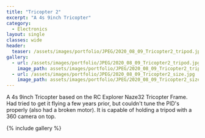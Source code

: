 ```yaml
---
title: "Tricopter 2"
excerpt: "A 4s 9inch Tricopter"
category:
  - Electronics
layout: single
classes: wide
header:
  teaser: /assets/images/portfolio/JPEG/2020_08_09_Tricopter2_tripod.jpg
gallery:
  - url: /assets/images/portfolio/JPEG/2020_08_09_Tricopter2_tripod.jpg
    image_path: assets/images/portfolio/JPEG/2020_08_09_Tricopter2_tripod.jpg
  - url: /assets/images/portfolio/JPEG/2020_08_09_Tricopter2_size.jpg
    image_path: assets/images/portfolio/JPEG/2020_08_09_Tricopter2_size.jpg
---
```

A 4s 9inch Tricopter based on the RC Explorer Naze32 Tricopter Frame. Had tried to get it flying a few years prior, but couldn't tune the PID's properly (also had a broken motor). It is capable of holding a tripod with a 360 camera on top.

{% include gallery %}
